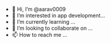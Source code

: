 - 👋 Hi, I’m @aarav0009
- 👀 I’m interested in app development...
- 🌱 I’m currently learning ...
- 💞️ I’m looking to collaborate on ...
- 📫 How to reach me ...

<!---
aarav0009/aarav0009 is a ✨ special ✨ repository because its `README.md` (this file) appears on your GitHub profile.
You can click the Preview link to take a look at your changes.
--->
